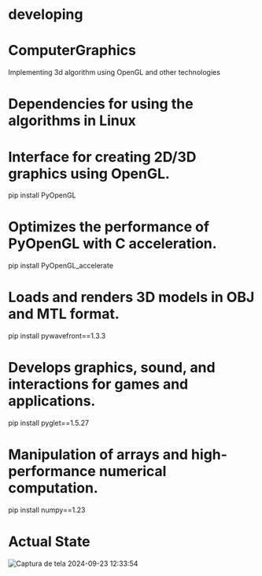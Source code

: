 # developing

# ComputerGraphics
 Implementing 3d algorithm using OpenGL and other technologies

# Dependencies for using the algorithms in Linux

# Interface for creating 2D/3D graphics using OpenGL.
pip install PyOpenGL

# Optimizes the performance of PyOpenGL with C acceleration.
pip install PyOpenGL_accelerate

# Loads and renders 3D models in OBJ and MTL format.
pip install pywavefront==1.3.3

# Develops graphics, sound, and interactions for games and applications.
pip install pyglet==1.5.27


# Manipulation of arrays and high-performance numerical computation.
pip install numpy==1.23

# Actual State

![Captura de tela 2024-09-23 12:33:54](https://github.com/user-attachments/assets/5f82de14-b2f0-4b78-b7a0-e32d2b2d7211)
